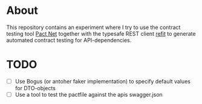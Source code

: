 # About

This repository contains an experiment where I try to use the contract testing tool [Pact Net](https://github.com/pact-foundation/pact-net) together with the typesafe REST client [refit](https://github.com/reactiveui/refit) to generate automated contract testing for API-dependencies.

# TODO
 
 - [ ] Use Bogus (or antoher faker implementation) to specify default values for DTO-objects
 - [ ] Use a tool to test the pactfile against the apis swagger.json